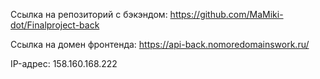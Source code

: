 Ссылка на репозиторий с бэкэндом: https://github.com/MaMiki-dot/Finalproject-back

Ссылка на домен фронтенда: https://api-back.nomoredomainswork.ru/

IP-адрес: 158.160.168.222
